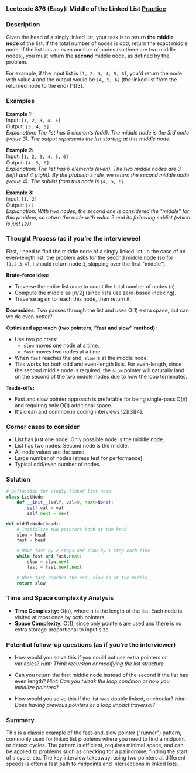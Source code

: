 ### Leetcode 876 (Easy): Middle of the Linked List [Practice](https://leetcode.com/problems/middle-of-the-linked-list)

### Description  
Given the head of a singly linked list, your task is to return **the middle node** of the list. If the total number of nodes is odd, return the exact middle node. If the list has an even number of nodes (so there are two middle nodes), you must return the **second** middle node, as defined by the problem.

For example, if the input list is `[1, 2, 3, 4, 5, 6]`, you'd return the node with value `4` and the output would be `[4, 5, 6]` (the linked list from the returned node to the end) [1][3].

### Examples  

**Example 1:**  
Input: `[1, 2, 3, 4, 5]`  
Output: `[3, 4, 5]`  
*Explanation: The list has 5 elements (odd). The middle node is the 3rd node (value 3). The output represents the list starting at this middle node.*

**Example 2:**  
Input: `[1, 2, 3, 4, 5, 6]`  
Output: `[4, 5, 6]`  
*Explanation: The list has 6 elements (even). The two middle nodes are 3 (left) and 4 (right). By the problem's rule, we return the second middle node (value 4). The sublist from this node is `[4, 5, 6]`.*

**Example 3:**  
Input: `[1, 2]`  
Output: `[2]`  
*Explanation: With two nodes, the second one is considered the "middle" for this problem, so return the node with value 2 and its following sublist (which is just `[2]`).*

### Thought Process (as if you’re the interviewee)  
First, I need to find the middle node of a singly linked list. In the case of an even-length list, the problem asks for the second middle node (so for `[1,2,3,4]`, I should return node `3`, skipping over the first "middle").

**Brute-force idea:**  
- Traverse the entire list once to count the total number of nodes (`n`).
- Compute the middle as ⌊n/2⌋ (since lists use zero-based indexing).
- Traverse again to reach this node, then return it.

**Downsides:** Two passes through the list and uses O(1) extra space, but can we do even better?

**Optimized approach (two pointers, "fast and slow" method):**  
- Use two pointers:
  - `slow` moves one node at a time.
  - `fast` moves two nodes at a time.
- When `fast` reaches the end, `slow` is at the middle node.
- This works for both odd and even-length lists. For even-length, since the second middle node is required, the `slow` pointer will naturally land on the second of the two middle nodes due to how the loop terminates.

**Trade-offs:**  
- Fast and slow pointer approach is preferable for being single-pass O(n) and requiring only O(1) additional space.
- It's clean and common in coding interviews [2][3][4].

### Corner cases to consider  
- List has just one node: Only possible node is the middle node.
- List has two nodes: Second node is the middle.
- All node values are the same.
- Large number of nodes (stress test for performance).
- Typical odd/even number of nodes.

### Solution

```python
# Definition for singly-linked list node.
class ListNode:
    def __init__(self, val=0, next=None):
        self.val = val
        self.next = next

def middleNode(head):
    # Initialize two pointers both at the head
    slow = head
    fast = head

    # Move fast by 2 steps and slow by 1 step each time
    while fast and fast.next:
        slow = slow.next
        fast = fast.next.next

    # When fast reaches the end, slow is at the middle
    return slow
```

### Time and Space complexity Analysis  

- **Time Complexity:** O(n), where n is the length of the list. Each node is visited at most once by both pointers.
- **Space Complexity:** O(1), since only pointers are used and there is no extra storage proportional to input size.

### Potential follow-up questions (as if you’re the interviewer)  

- How would you solve this if you could not use extra pointers or variables?
  *Hint: Think recursion or modifying the list structure.*  

- Can you return the first middle node instead of the second if the list has even length?
  *Hint: Can you tweak the loop condition or how you initialize pointers?*  

- How would you solve this if the list was doubly linked, or circular?
  *Hint: Does having previous pointers or a loop impact traversal?*

### Summary  
This is a classic example of the fast-and-slow pointer ("runner") pattern, commonly used for linked list problems where you need to find a midpoint or detect cycles. The pattern is efficient, requires minimal space, and can be applied to problems such as checking for a palindrome, finding the start of a cycle, etc. The key interview takeaway: using two pointers at different speeds is often a fast path to midpoints and intersections in linked lists.